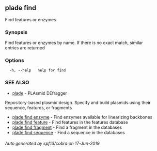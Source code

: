 ## plade find

Find features or enzymes

### Synopsis

Find features or enzymes by name.
If there is no exact match, similar entries are returned

### Options

```
  -h, --help   help for find
```

### SEE ALSO

* [plade](plade.md)	 - PLAsmid DEfragger
	
Repository-based plasmid design. Specify and build plasmids using
their sequence, features, or fragments
* [plade find enzyme](plade_find_enzyme.md)	 - Find enzymes available for linearizing backbones
* [plade find feature](plade_find_feature.md)	 - Find features in the features database
* [plade find fragment](plade_find_fragment.md)	 - Find a fragment in the databases
* [plade find sequence](plade_find_sequence.md)	 - Find a sequence in the databases

###### Auto generated by spf13/cobra on 17-Jun-2019
